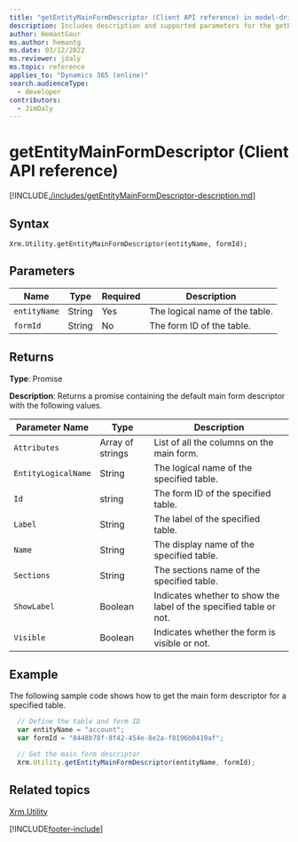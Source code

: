 ```yaml
---
title: "getEntityMainFormDescriptor (Client API reference) in model-driven apps| MicrosoftDocs"
description: Includes description and supported parameters for the getEntityMainFormDescriptor method.
author: HemantGaur
ms.author: hemantg
ms.date: 03/12/2022
ms.reviewer: jdaly
ms.topic: reference
applies_to: "Dynamics 365 (online)"
search.audienceType: 
  - developer
contributors:
  - JimDaly
---
```


# getEntityMainFormDescriptor (Client API reference)

[!INCLUDE[./includes/getEntityMainFormDescriptor-description.md](./includes/getEntityMainFormDescriptor-description.md)] 

## Syntax

`Xrm.Utility.getEntityMainFormDescriptor(entityName, formId);`

## Parameters

|Name |Type |Required |Description |
|---|---|---|---|
|`entityName`|String|Yes|The logical name of the table.|
|`formId`|String|No|The form ID of the table.|

## Returns

**Type**: Promise

**Description**: Returns a promise containing the default main form descriptor with the following values.

|Parameter Name| Type| Description|
|-------------|-------|-----------|
|`Attributes`| Array of strings| List of all the columns on the main form.|
|`EntityLogicalName`| String| The logical name of the specified table.|
|`Id`| string| The form ID of the specified table.|
|`Label`| String| The label of the specified table.|
|`Name`| String| The display name of the specified table.|
|`Sections`| String| The sections name of the specified table.|
|`ShowLabel`| Boolean| Indicates whether to show the label of the specified table or not.|
|`Visible`| Boolean| Indicates whether the form is visible or not.|

## Example

The following sample code shows how to get the main form descriptor for a specified table. 

```javascript
  // Define the table and form ID
  var entityName = "account";
  var formId = "8448b78f-8f42-454e-8e2a-f8196b0419af";

  // Get the main form descriptor 
  Xrm.Utility.getEntityMainFormDescriptor(entityName, formId);
```

## Related topics

[Xrm.Utility](../xrm-utility.md)

[!INCLUDE[footer-include](../../../../../includes/footer-banner.md)]
